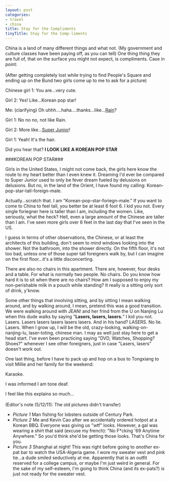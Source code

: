 ```yaml
---
layout: post
categories:
- travel
- china
title: Stay for the Compliments
tinyTitle: Stay for the Comp-liments
---
```

China is a land of many different things and what not. (My government and culture classes have been paying off, as you can tell) One thing thing they are full of, that on the surface you might not expect, is compliments. Case in point:
<br/><br/>
(After getting completely lost while trying to find People's Square and ending up on the Bund two girls come up to me to ask for a picture)

Chinese girl 1: You are...very cute.

Girl 2: Yes! Like...Korean pop star!
<!-- more -->
Me: (clarifying) Oh uhhh....haha....thanks...like...[Rain](http://en.wikipedia.org/wiki/Rain_(entertainer))?

Girl 1: No no no, not like Rain.

Girl 2: More like...[Super Junior](http://en.wikipedia.org/wiki/Super_junior)!

Girl 1: Yeah! It's the hair.

Did you hear that? **I LOOK LIKE A KOREAN POP STAR**

###KOREAN POP STAR###

Girls in the United States, I might not come back, the girls here know the route to my heart better than I even knew it. Dreaming I'd ever be compared to Super Junior used to only be fever dream fueled by delusions on delusions. But no, in the land of the Orient, I have found my calling: Korean-pop-star-tall-foreign-male.

Actually...scratch that. I am "Korean-pop-star-foriegn-male." If you want to come to China to feel tall, you better be at least 6 foot 6. I kid you not. Every single foriegner here is taller than I am, including the women. Like, seriously, what the heck? Hell, even a large amount of the Chinese are taller than I am. I've seen more girls over 6 feet in the last day that I've seen in the US.

I guess in terms of other observations, the Chinese, or at least the architects of this building, don't seem to mind windows looking into the shower. Not the bathroom, into the shower directly. On the fifth floor, it's not too bad, unless one of those super tall foreigners walk by, but I can imagine on the first floor...it's a little disconcerting.

There are also no chairs in this apartment. There are, however, four desks and a table. For what is normally two people. No chairs. Do you know how hard it is to sit when there are no chairs? How am I supposed to enjoy my non-perishable milk in a pouch while standing? It really is a sitting only sort of drink, y'know.

Some other things that involving sitting, and by sitting I mean walking around, and by walking around, I mean, pretend this was a good transition. We were walking around with JEAN! and her frind from the U on Nanjing Lu when this dude walks by saying "**Lasers, lasers, lasers.**" I kid you not. Lasers. Lasers lasers lasers lasers lasers. And in his hand? LASERS. No lie. Lasers. When I grow up, I will be the old, crazy-looking, walking-on-nanjing-lu, laser-toting, chinese man. I may as well just stay here to get a head start. I've even been practicing saying "DVD, Watches, Shopping? Shoes?" whenever I see other foreigners, just in case "Lasers, lasers" doesn't work out.

One last thing, before I have to pack up and hop on a bus to Tongxiang to visit Millie and her family for the weekend:

Karaoke.

I was informed I am tone deaf.

I feel like this explains so much...
<br/><br/>
(Editor's note (5/12/11): The old pictures didn't transfer)

* *Picture 1* Man fishing for lobsters outside of Century Park.
* *Picture 2* Me and Kevin Cao after we accidentally ordered hotpot at a Korean BBQ. Everyone was giving us "wtf" looks. However, a gal was wearing a shirt that said (excuse my french): "No F\*cking '69 Anytime Anywhere." So you'd think she'd be getting those looks. That's China for you.
* *Picture 3* Shanghai at night! This was right before going to *another* ex-pat bar to watch the USA-Algeria game. I wore my sweater vest and pink tie...a dude smiled seductively at me. Apparently that is an outfit reserved for a college campus, or maybe I'm just weird in general. For the sake of my self-esteem, I'm going to think China (and its ex-pats?) is just not ready for the sweater vest.